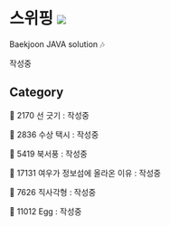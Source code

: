 # 스위핑 <img src = "https://img.shields.io/badge/JAVA-007396?style=for-the-badge&logo=java&logoColor=white">
Baekjoon JAVA solution :notes:

작성중

## Category

:black_square_button: 2170 선 긋기 : 작성중

:black_square_button: 2836 수상 택시 : 작성중

:black_square_button: 5419 북서풍 : 작성중

:black_square_button: 17131 여우가 정보섬에 올라온 이유 : 작성중

:black_square_button: 7626 직사각형 : 작성중

:black_square_button: 11012 Egg : 작성중  